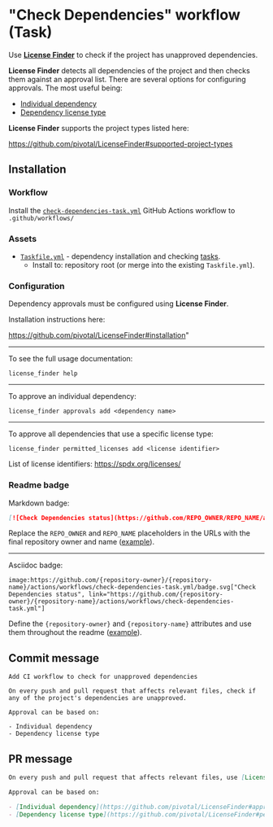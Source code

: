 # "Check Dependencies" workflow (Task)

Use [**License Finder**](https://github.com/pivotal/LicenseFinder) to check if the project has unapproved dependencies.

**License Finder** detects all dependencies of the project and then checks them against an approval list. There are several options for configuring approvals. The most useful being:

- [Individual dependency](https://github.com/pivotal/LicenseFinder#approving-dependencies)
- [Dependency license type](https://github.com/pivotal/LicenseFinder#permitting-licenses)

**License Finder** supports the project types listed here:

https://github.com/pivotal/LicenseFinder#supported-project-types

## Installation

### Workflow

Install the [`check-dependencies-task.yml`](check-dependencies-task.yml) GitHub Actions workflow to `.github/workflows/`

### Assets

- [`Taskfile.yml`](assets/check-dependencies-task/Taskfile.yml) - dependency installation and checking [tasks](https://taskfile.dev/).
  - Install to: repository root (or merge into the existing `Taskfile.yml`).

### Configuration

Dependency approvals must be configured using **License Finder**.

Installation instructions here:

https://github.com/pivotal/LicenseFinder#installation"

---

To see the full usage documentation:

```
license_finder help
```

---

To approve an individual dependency:

```
license_finder approvals add <dependency name>
```

---

To approve all dependencies that use a specific license type:

```
license_finder permitted_licenses add <license identifier>
```

List of license identifiers: https://spdx.org/licenses/

### Readme badge

Markdown badge:

```markdown
[![Check Dependencies status](https://github.com/REPO_OWNER/REPO_NAME/actions/workflows/check-dependencies-task.yml/badge.svg)](https://github.com/REPO_OWNER/REPO_NAME/actions/workflows/check-dependencies-task.yml)
```

Replace the `REPO_OWNER` and `REPO_NAME` placeholders in the URLs with the final repository owner and name ([example](https://raw.githubusercontent.com/arduino-libraries/ArduinoIoTCloud/master/README.md)).

---

Asciidoc badge:

```adoc
image:https://github.com/{repository-owner}/{repository-name}/actions/workflows/check-dependencies-task.yml/badge.svg["Check Dependencies status", link="https://github.com/{repository-owner}/{repository-name}/actions/workflows/check-dependencies-task.yml"]
```

Define the `{repository-owner}` and `{repository-name}` attributes and use them throughout the readme ([example](https://raw.githubusercontent.com/arduino-libraries/WiFiNINA/master/README.adoc)).

## Commit message

```
Add CI workflow to check for unapproved dependencies

On every push and pull request that affects relevant files, check if any of the project's dependencies are unapproved.

Approval can be based on:

- Individual dependency
- Dependency license type
```

## PR message

```markdown
On every push and pull request that affects relevant files, use [License Finder](https://github.com/pivotal/LicenseFinder) to check if any of the project's dependencies are unapproved.

Approval can be based on:

- [Individual dependency](https://github.com/pivotal/LicenseFinder#approving-dependencies)
- [Dependency license type](https://github.com/pivotal/LicenseFinder#permitting-licenses)
```
